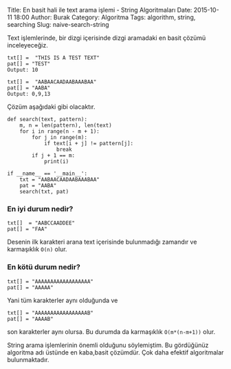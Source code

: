 Title: En basit hali ile text arama işlemi - String Algoritmaları
Date: 2015-10-11 18:00
Author: Burak
Category: Algoritma
Tags: algorithm, string, searching
Slug: naive-search-string

Text işlemlerinde, bir dizgi içerisinde dizgi aramadaki en basit çözümü inceleyeceğiz.

```
txt[] =  "THIS IS A TEST TEXT"
pat[] = "TEST"
Output: 10
```

```
txt[] =  "AABAACAADAABAAABAA"
pat[] = "AABA"
Output: 0,9,13
```
Çözüm aşağıdaki gibi olacaktır.

```
def search(text, pattern):
    m, n = len(pattern), len(text)
    for i in range(n - m + 1):
        for j in range(m):
            if text[i + j] != pattern[j]:
                break
        if j + 1 == m:
            print(i)

if __name__ == '__main__':
    txt = "AABAACAADAABAAABAA"
    pat = "AABA"
    search(txt, pat)

```

### En iyi durum nedir?
```
txt[]  = "AABCCAADDEE"
pat[] = "FAA"
```
Desenin ilk karakteri arana text içerisinde bulunmadığı zamandır ve karmaşıklık `O(n)` olur.

### En kötü durum nedir?
```
txt[] = "AAAAAAAAAAAAAAAAAA"
pat[] = "AAAAA"
```
Yani tüm karakterler aynı olduğunda ve

```
txt[] = "AAAAAAAAAAAAAAAAAB"
pat[] = "AAAAB"
```
son karakterler aynı olursa. Bu durumda da karmaşıklık `O(m*(n-m+1))` olur.

String arama işlemlerinin önemli olduğunu söylemiştim. Bu gördüğünüz algoritma adı üstünde en kaba,basit çözümdür. Çok daha efektif algoritmalar bulunmaktadır.
